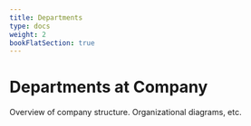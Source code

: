 ```yaml
---
title: Departments
type: docs
weight: 2
bookFlatSection: true
---
```


# Departments at Company

Overview of company structure. Organizational diagrams, etc.